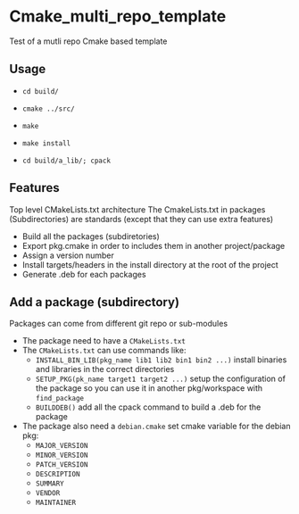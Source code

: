 # Cmake_multi_repo_template
Test of a mutli repo Cmake based template

## Usage

- `cd build/`

- `cmake ../src/`

- `make`

- `make install`

- `cd build/a_lib/; cpack`

## Features

Top level CMakeLists.txt architecture
The CmakeLists.txt in packages (Subdirectories) are standards (except that they can use extra features)

- Build all the packages (subdiretories)
- Export pkg.cmake in order to includes them in another project/package
- Assign a version number
- Install targets/headers in the install directory at the root of the project
- Generate .deb for each packages


## Add a package (subdirectory)

Packages can come from different git repo or sub-modules

- The package need to have a `CMakeLists.txt`
- The `CMakeLists.txt` can use commands like:
    - `INSTALL_BIN_LIB(pkg_name lib1 lib2 bin1 bin2 ...)` install binaries and libraries in the correct directories
    - `SETUP_PKG(pk_name target1 target2 ...)` setup the configuration of the package so you can use it in another pkg/workspace with `find_package`
    - `BUILDDEB()`  add all the cpack command to build a .deb for the package
- The package also need a `debian.cmake` set cmake variable for the debian pkg:
    - `MAJOR_VERSION`
    - `MINOR_VERSION`
    - `PATCH_VERSION`
    - `DESCRIPTION`
    - `SUMMARY`
    - `VENDOR`
    - `MAINTAINER`
